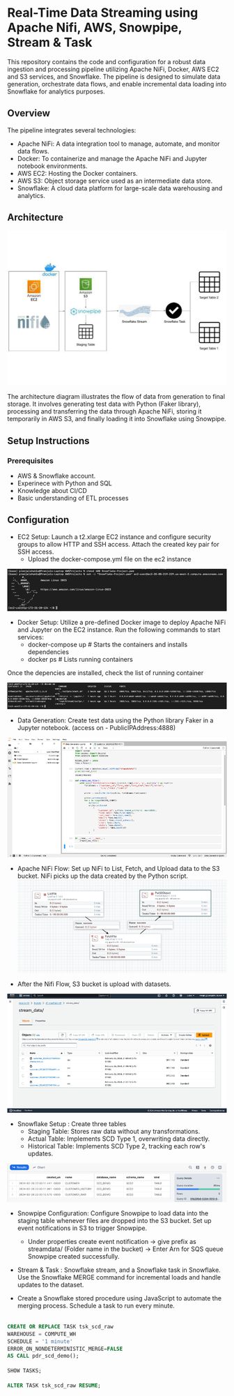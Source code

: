 # Real-Time Data Streaming using Apache Nifi, AWS, Snowpipe, Stream & Task

This repository contains the code and configuration for a robust data ingestion and processing pipeline utilizing Apache NiFi, Docker, AWS EC2 and S3 services, and Snowflake. The pipeline is designed to simulate data generation, orchestrate data flows, and enable incremental data loading into Snowflake for analytics purposes.

##  Overview
The pipeline integrates several technologies:

- Apache NiFi: A data integration tool to manage, automate, and monitor data flows.
- Docker: To containerize and manage the Apache NiFi and Jupyter notebook environments.
- AWS EC2: Hosting the Docker containers.
- AWS S3: Object storage service used as an intermediate data store.
- Snowflake: A cloud data platform for large-scale data warehousing and analytics.

## Architecture

![Architecture](https://github.com/pranjals26/Real-Time-Data-Streaming/blob/main/Real%20Time%20Data%20Streaming.jpg)

The architecture diagram illustrates the flow of data from generation to final storage. It involves generating test data with Python (Faker library), processing and transferring the data through Apache NiFi, storing it temporarily in AWS S3, and finally loading it into Snowflake using Snowpipe.

## Setup Instructions
### Prerequisites
- AWS & Snowflake account.
- Experinece with Python and SQL 
- Knowledge about CI/CD
- Basic understanding of ETL processes

## Configuration
- EC2 Setup: Launch a t2.xlarge EC2 instance and configure security groups to allow HTTP and SSH access. Attach the created key pair for SSH access.
    - Upload the docker-compose.yml  file on the ec2 instance <br />

![Ec2 Setup](https://github.com/pranjals26/Real-Time-Data-Streaming/blob/main/Workflow/Ec2connect.png)

- Docker Setup: Utilize a pre-defined Docker image to deploy Apache NiFi and Jupyter on the EC2 instance. Run the following commands to start services:
  - docker-compose up # Starts the containers and installs dependencies
  - docker ps # Lists running containers
 
Once the depencies are installed, check the list of running container

![ps](https://github.com/pranjals26/Real-Time-Data-Streaming/blob/main/Workflow/ps.png)

- Data Generation: Create test data using the Python library Faker in a Jupyter notebook. (access on - PublicIPAddress:4888)

![Python](https://github.com/pranjals26/Real-Time-Data-Streaming/blob/main/Workflow/Python%20code%20for%20data%20generation.png)

- Apache NiFi Flow: Set up NiFi to List, Fetch, and Upload data to the S3 bucket. NiFi picks up the data created by the Python script.
![Apache Nifi](https://github.com/pranjals26/Real-Time-Data-Streaming/blob/main/Workflow/nififlow.png)

- After the Nifi Flow, S3 bucket is upload with datasets. 

![s3](https://github.com/pranjals26/Real-Time-Data-Streaming/blob/main/Workflow/S3%20OBJECTS.png)

- Snowflake Setup : Create three tables
  - Staging Table: Stores raw data without any transformations.
  - Actual Table: Implements SCD Type 1, overwriting data directly.
  - Historical Table: Implements SCD Type 2, tracking each row's updates.

![Table](https://github.com/pranjals26/Real-Time-Data-Streaming/blob/main/Workflow/TBALE%20CREATION.png)

- Snowpipe Configuration: Configure Snowpipe to load data into the staging table whenever files are dropped into the S3 bucket. Set up event notifications in S3 to trigger Snowpipe.
    - Under properties create event notification -> give prefix as streamdata/ (Folder name in the bucket) -> Enter Arn for SQS queue Snowpipe created successfully. 

- Stream & Task : Snowflake stream, and a Snowflake task in Snowflake. Use the Snowflake MERGE command for incremental loads and handle updates to the dataset.
- Create a Snowflake stored procedure using JavaScript to automate the merging process. Schedule a task to run every minute.

```SQL

CREATE OR REPLACE TASK tsk_scd_raw 
WAREHOUSE = COMPUTE_WH 
SCHEDULE = '1 minute'
ERROR_ON_NONDETERMINISTIC_MERGE=FALSE 
AS CALL pdr_scd_demo();

SHOW TASKS;

ALTER TASK tsk_scd_raw RESUME;

```



